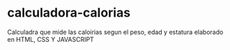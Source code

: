 # calculadora-calorias

Calculadra que mide las caloirias segun el peso, edad y estatura elaborado en HTML, CSS Y JAVASCRIPT
